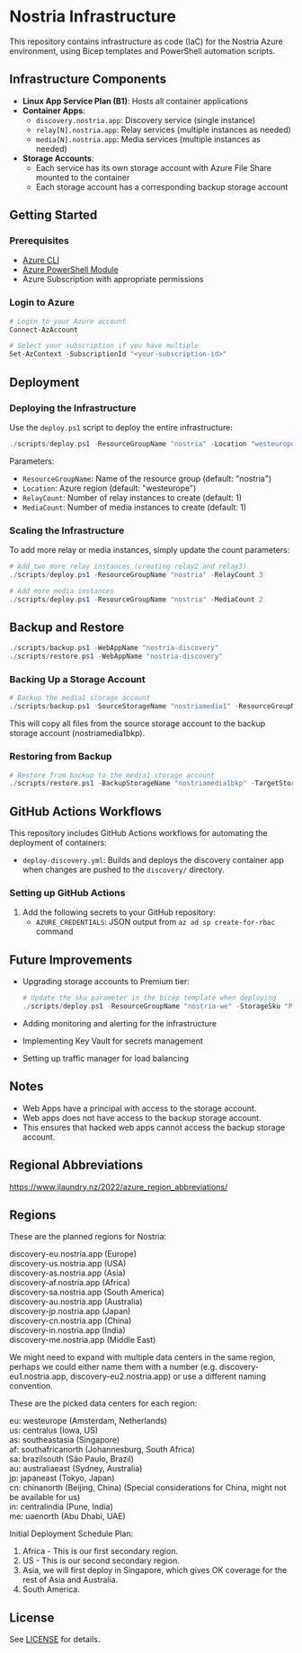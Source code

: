 # Nostria Infrastructure

This repository contains infrastructure as code (IaC) for the Nostria Azure environment, using Bicep templates and PowerShell automation scripts.

## Infrastructure Components

- **Linux App Service Plan (B1)**: Hosts all container applications
- **Container Apps**:
  - `discovery.nostria.app`: Discovery service (single instance)
  - `relay[N].nostria.app`: Relay services (multiple instances as needed)
  - `media[N].nostria.app`: Media services (multiple instances as needed)
- **Storage Accounts**:
  - Each service has its own storage account with Azure File Share mounted to the container
  - Each storage account has a corresponding backup storage account

## Getting Started

### Prerequisites

- [Azure CLI](https://docs.microsoft.com/en-us/cli/azure/install-azure-cli)
- [Azure PowerShell Module](https://docs.microsoft.com/en-us/powershell/azure/install-az-ps)
- Azure Subscription with appropriate permissions

### Login to Azure

```powershell
# Login to your Azure account
Connect-AzAccount

# Select your subscription if you have multiple
Set-AzContext -SubscriptionId "<your-subscription-id>"
```

## Deployment

### Deploying the Infrastructure

Use the `deploy.ps1` script to deploy the entire infrastructure:

```powershell
./scripts/deploy.ps1 -ResourceGroupName "nostria" -Location "westeurope"
```

Parameters:
- `ResourceGroupName`: Name of the resource group (default: "nostria")
- `Location`: Azure region (default: "westeurope")
- `RelayCount`: Number of relay instances to create (default: 1)
- `MediaCount`: Number of media instances to create (default: 1)

### Scaling the Infrastructure

To add more relay or media instances, simply update the count parameters:

```powershell
# Add two more relay instances (creating relay2 and relay3)
./scripts/deploy.ps1 -ResourceGroupName "nostria" -RelayCount 3

# Add more media instances
./scripts/deploy.ps1 -ResourceGroupName "nostria" -MediaCount 2
```

## Backup and Restore

```powershell
./scripts/backup.ps1 -WebAppName "nostria-discovery"
./scripts/restore.ps1 -WebAppName "nostria-discovery"
```

### Backing Up a Storage Account

```powershell
# Backup the media1 storage account
./scripts/backup.ps1 -SourceStorageName "nostriamedia1" -ResourceGroupName "nostria"
```

This will copy all files from the source storage account to the backup storage account (nostriamedia1bkp).

### Restoring from Backup

```powershell
# Restore from backup to the media1 storage account
./scripts/restore.ps1 -BackupStorageName "nostriamedia1bkp" -TargetStorageName "nostriamedia1" -ResourceGroupName "nostria"
```

## GitHub Actions Workflows

This repository includes GitHub Actions workflows for automating the deployment of containers:

- `deploy-discovery.yml`: Builds and deploys the discovery container app when changes are pushed to the `discovery/` directory.

### Setting up GitHub Actions

1. Add the following secrets to your GitHub repository:
   - `AZURE_CREDENTIALS`: JSON output from `az ad sp create-for-rbac` command

## Future Improvements

- Upgrading storage accounts to Premium tier:
  ```powershell
  # Update the sku parameter in the bicep template when deploying
  ./scripts/deploy.ps1 -ResourceGroupName "nostria-we" -StorageSku "Premium_LRS"
  ```

- Adding monitoring and alerting for the infrastructure
- Implementing Key Vault for secrets management
- Setting up traffic manager for load balancing


## Notes

- Web Apps have a principal with access to the storage account.
- Web apps does not have access to the backup storage account.
- This ensures that hacked web apps cannot access the backup storage account.

## Regional Abbreviations

https://www.jlaundry.nz/2022/azure_region_abbreviations/

## Regions

These are the planned regions for Nostria:

discovery-eu.nostria.app (Europe)   
discovery-us.nostria.app (USA)   
discovery-as.nostria.app (Asia)   
discovery-af.nostria.app (Africa)   
discovery-sa.nostria.app (South America)   
discovery-au.nostria.app (Australia)   
discovery-jp.nostria.app (Japan)   
discovery-cn.nostria.app (China)   
discovery-in.nostria.app (India)   
discovery-me.nostria.app (Middle East)   

We might need to expand with multiple data centers in the same region, perhaps we could either name them with a number (e.g. discovery-eu1.nostria.app, discovery-eu2.nostria.app) or use a different naming convention.

These are the picked data centers for each region:

eu: westeurope (Amsterdam, Netherlands)   
us: centralus (Iowa, US)   
as: southeastasia (Singapore)   
af: southafricanorth (Johannesburg, South Africa)   
sa: brazilsouth (São Paulo, Brazil)   
au: australiaeast (Sydney, Australia)   
jp: japaneast (Tokyo, Japan)   
cn: chinanorth (Beijing, China) (Special considerations for China, might not be available for us)   
in: centralindia (Pune, India)   
me: uaenorth (Abu Dhabi, UAE)   

Initial Deployment Schedule Plan:

1. Africa - This is our first secondary region.
2. US - This is our second secondary region.
3. Asia, we will first deploy in Singapore, which gives OK coverage for the rest of Asia and Australia.
4. South America.

## License

See [LICENSE](./LICENSE) for details.
